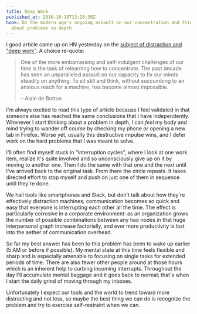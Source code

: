 ```yaml
---
title: Deep Work
published_at: 2016-10-19T13:28:39Z
hook: On the modern age's ongoing assault on our concentration and thinking
  about problems in depth.
---
```


I good article came up on HN yesterday on the [subject of distraction and "deep
work"][deep-work]. A choice re-quote:

> One of the more embarrassing and self-indulgent challenges of our time is the
> task of relearning how to concentrate. The past decade has seen an
> unparalleled assault on our capacity to fix our minds steadily on anything.
> To sit still and think, without succumbing to an anxious reach for a machine,
> has become almost impossible.
>
> – Alain de Botton

I'm always excited to read this type of article because I feel validated in
that someone else has reached the same conclusions that I have independently.
Whenever I start thinking about a problem in depth, I can _feel_ my body and
mind trying to wander off course by checking my phone or opening a new tab in
Firefox. Worse yet, usually this destructive impulse wins, and I defer work on
the hard problems that I was meant to solve.

I'll often find myself stuck in "interruption cycles", where I look at one work
item, realize it's quite involved and so unconsciously give up on it by moving
to another one. Then I do the same with that one and the next until I've
arrived back to the original task. From there the circle repeats. It takes
directed effort to stop myself and push on just one of them in sequence until
they're done.

We hail tools like smartphones and Slack, but don't talk about how they're
effectively distraction machines; communication becomes so quick and easy that
everyone is interrupting each other all the time. The effect is particularly
corrosive in a corporate environment: as an organization grows the number of
possible combinations between any two nodes in that huge interpersonal graph
increase factorially, and ever more productivity is lost into the aether of
communication overhead.

So far my best answer has been to this problem has been to wake up earlier (5
AM or before if possible). My mental state at this time feels flexible and
sharp and is especially amenable to focusing on single tasks for extended
periods of time. There are also fewer other people around at those hours which
is an inherent help to curbing incoming interrupts. Throughout the day I'll
accumulate mental baggage and it goes back to normal; that's when I start the
daily grind of moving through my inboxes.

Unfortunately I expect our tools and the world to trend toward more distracting
and not less, so maybe the best thing we can do is recognize the problem and
try to exercise self-restraint when we can.

[deep-work]: https://alexdenning.com/deep-work-in-practice/
